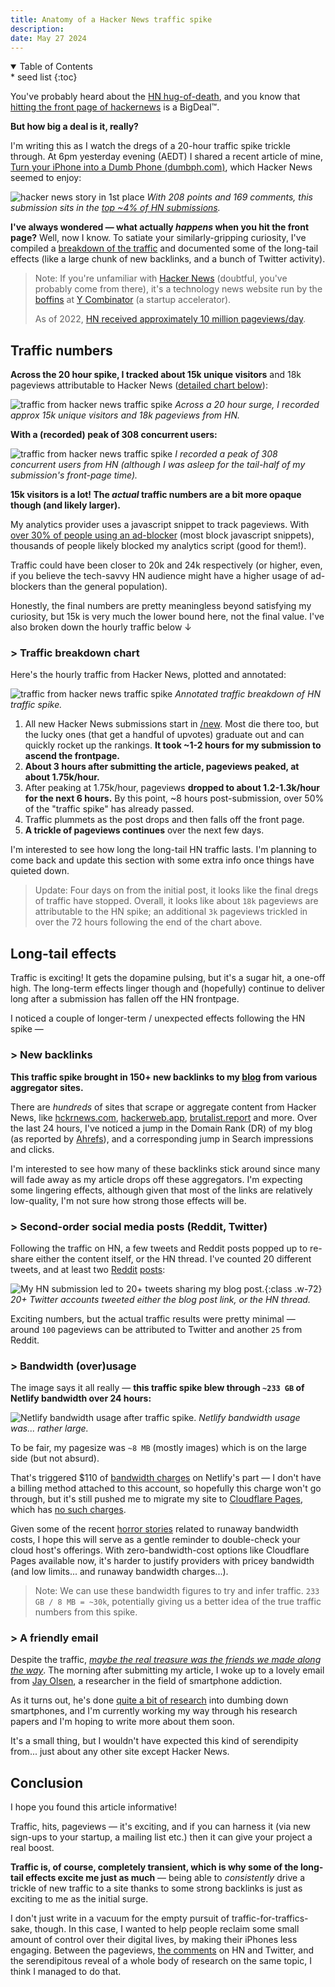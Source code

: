 ```yaml
---
title: Anatomy of a Hacker News traffic spike
description:
date: May 27 2024
---
```


<!-- table of contents (html disclosure + kramdown {:toc}) -->
<details class='italic bg-stone-100 py-1 px-3 rounded-sm border border-stone-200' open><summary>Table of Contents</summary><aside markdown="1">
* seed list
{:toc}
</aside></details>

You've probably heard about the [HN hug-of-death](https://news.ycombinator.com/item?id=35649785), and you know that [hitting the front page of hackernews](https://news.ycombinator.com/item?id=35929794) is a BigDeal™.

**But how big a deal is it, really?**

I'm writing this as I watch the dregs of a 20-hour traffic spike trickle through. At 6pm yesterday evening (AEDT) I shared a recent article of mine, [Turn your iPhone into a Dumb Phone (dumbph.com)](https://dumbph.com/turn-iphone-into-dumb-phone), which Hacker News seemed to enjoy:

![hacker news story in 1st place](images/blog/hacker-news-traffic-spike-anatomy/hn.png) _With 208 points and 169 comments, this submission sits in the [top ~4% of HN submissions](https://www.arnica.io/blog/hacking-hacker-news-for-fun-and-profit)._

**I've always wondered — what actually _happens_ when you hit the front page?** Well, now I know. To satiate your similarly-gripping curiosity, I've compiled a [breakdown of the traffic](#traffic-numbers) and documented some of the long-tail effects (like a large chunk of new backlinks, and a bunch of Twitter activity).

> Note: If you're unfamiliar with [Hacker News](https://news.ycombinator.com) (doubtful, you've probably come from there), it's a technology news website run by the [boffins](https://news.ycombinator.com/user?id=dang) at [Y Combinator](https://www.ycombinator.com) (a startup accelerator).
>
> As of 2022, [HN received approximately 10 million pageviews/day](https://news.ycombinator.com/item?id=33454140).

## Traffic numbers

**Across the 20 hour spike, I tracked about 15k unique visitors** and 18k pageviews attributable to Hacker News ([detailed chart below](#-traffic-breakdown-chart)):

![traffic from hacker news traffic spike](images/blog/hacker-news-traffic-spike-anatomy/stats.png) _Across a 20 hour surge, I recorded approx 15k unique visitors and 18k pageviews from HN._

**With a (recorded) peak of 308 concurrent users:**

![traffic from hacker news traffic spike](images/blog/hacker-news-traffic-spike-anatomy/308-live.png) _I recorded a peak of 308 concurrent users from HN (although I was asleep for the tail-half of my submission's front-page time)._

**15k visitors is a lot! The _actual_ traffic numbers are a bit more opaque though (and likely larger).**

My analytics provider uses a javascript snippet to track pageviews. With [over 30% of people using an ad-blocker](https://backlinko.com/ad-blockers-users#:~:text=Today%2C%2032.8%25%20of%20internet%20users%20worldwide%20report%20using%20an%20ad%20blocker.) (most block javascript snippets), thousands of people likely blocked my analytics script (good for them!).

Traffic could have been closer to 20k and 24k respectively (or higher, even, if you believe the tech-savvy HN audience might have a higher usage of ad-blockers than the general population).

Honestly, the final numbers are pretty meaningless beyond satisfying my curiosity, but 15k is very much the lower bound here, not the final value. I've also broken down the hourly traffic below &darr;

### > Traffic breakdown chart

Here's the hourly traffic from Hacker News, plotted and annotated:

![traffic from hacker news traffic spike](images/blog/hacker-news-traffic-spike-anatomy/graph.png) _Annotated traffic breakdown of HN traffic spike._

1. All new Hacker News submissions start in [/new](https://news.ycombinator.com/newest). Most die there too, but the lucky ones (that get a handful of upvotes) graduate out and can quickly rocket up the rankings. **It took ~1-2 hours for my submission to ascend the frontpage.**
2. **About 3 hours after submitting the article, pageviews peaked, at about 1.75k/hour.**
3. After peaking at 1.75k/hour, pageviews **dropped to about 1.2-1.3k/hour for the next 6 hours.** By this point, ~8 hours post-submission, over 50% of the "traffic spike" has already passed.
4. Traffic plummets as the post drops and then falls off the front page.
5. **A trickle of pageviews continues** over the next few days.

I'm interested to see how long the long-tail HN traffic lasts. I'm planning to come back and update this section with some extra info once things have quieted down.

> Update: Four days on from the initial post, it looks like the final dregs of traffic have stopped. Overall, it looks like about `18k` pageviews are attributable to the HN spike; an additional `3k` pageviews trickled in over the 72 hours following the end of the chart above.

## Long-tail effects

Traffic is exciting! It gets the dopamine pulsing, but it's a sugar hit, a one-off high. The long-term effects linger though and (hopefully) continue to deliver long after a submission has fallen off the HN frontpage.

I noticed a couple of longer-term / unexpected effects following the HN spike —

### > New backlinks

**This traffic spike brought in 150+ new backlinks to my [blog](https://dumbph.com) from various aggregator sites.**

There are _hundreds_ of sites that scrape or aggregate content from Hacker News, like [hckrnews.com](https://hckrnews.com), [hackerweb.app](https://hackerweb.app), [brutalist.report](https://brutalist.report) and more. Over the last 24 hours, I've noticed a jump in the Domain Rank (DR) of my blog (as reported by [Ahrefs](https://ahrefs.com/backlink-checker)), and a corresponding jump in Search impressions and clicks.

I'm interested to see how many of these backlinks stick around since many will fade away as my article drops off these aggregators. I'm expecting some lingering effects, although given that most of the links are relatively low-quality, I'm not sure how strong those effects will be.

### > Second-order social media posts (Reddit, Twitter)

Following the traffic on HN, a few tweets and Reddit posts popped up to re-share either the content itself, or the HN thread. I've counted 20 different tweets, and at least two [Reddit](https://www.reddit.com/r/hackernews/comments/1d0yw1i/turn_your_iphone_into_a_dumb_phone) [posts](https://www.reddit.com/r/hypeurls/comments/1d0xei3/turn_your_iphone_into_a_dumb_phone):

![My HN submission led to 20+ tweets sharing my blog post.](images/blog/hacker-news-traffic-spike-anatomy/twitter.png){:class .w-72} _20+ Twitter accounts tweeted either the blog post link, or the HN thread._

Exciting numbers, but the actual traffic results were pretty minimal — around `100` pageviews can be attributed to Twitter and another `25` from Reddit.

### > Bandwidth (over)usage

The image says it all really — **this traffic spike blew through `~233 GB` of Netlify bandwidth over 24 hours:**

![Netlify bandwidth usage after traffic spike.](images/blog/hacker-news-traffic-spike-anatomy/netlify-bandwidth.png) _Netlify bandwidth usage was... rather large._

To be fair, my pagesize was `~8 MB` (mostly images) which is on the large side (but not absurd).

That's triggered $110 of [bandwidth charges](https://www.netlify.com/pricing/?category=developer#features-bandwidth) on Netlify's part — I don't have a billing method attached to this account, so hopefully this charge won't go through, but it's still pushed me to migrate my site to [Cloudflare Pages](https://pages.cloudflare.com), which has [no such charges](https://www.cloudflare.com/en-au/plans/developer-platform/#:~:text=Get%20started-,CORE%20FEATURES,-1%20build%20at).

Given some of the recent [horror stories](https://news.ycombinator.com/item?id=39520776) related to runaway bandwidth costs, I hope this will serve as a gentle reminder to double-check your cloud host's offerings. With zero-bandwidth-cost options like Cloudflare Pages available now, it's harder to justify providers with pricey bandwidth (and low limits... and runaway bandwidth charges...).

> Note: We can use these bandwidth figures to try and infer traffic. `233 GB / 8 MB = ~30k`, potentially giving us a better idea of the true traffic numbers from this spike.

### > A friendly email

Despite the traffic, [_maybe the real treasure was the friends we made along the way_](https://knowyourmeme.com/memes/maybe-the-real-treasure-was-the-friends-we-made-along-the-way). The morning after submitting my article, I woke up to a lovely email from [Jay Olsen](https://www.jayolson.org/), a researcher in the field of smartphone addiction.

As it turns out, he's done [quite a bit of research](https://www.healthyscreens.com/strategies) into dumbing down smartphones, and I'm currently working my way through his research papers and I'm hoping to write more about them soon.

It's a small thing, but I wouldn't have expected this kind of serendipity from... just about any other site except Hacker News.

## Conclusion

I hope you found this article informative!

Traffic, hits, pageviews — it's exciting, and if you can harness it (via new sign-ups to your startup, a mailing list etc.) then it can give your project a real boost.

**Traffic is, of course, completely transient, which is why some of the long-tail effects excite me just as much** — being able to _consistently_ drive a trickle of new traffic to a site thanks to some strong backlinks is just as exciting to me as the initial surge.

I don't just write in a vacuum for the empty pursuit of traffic-for-traffics-sake, though. In this case, I wanted to help people reclaim some small amount of control over their digital lives, by making their iPhones less engaging. Between the pageviews, [the comments](https://news.ycombinator.com/item?id=40480323#:~:text=I%20implemented%20all%20of%20them.%20Thank%20you%20for%20sharing.) on HN and Twitter, and the serendipitous reveal of a whole body of research on the same topic, I think I managed to do that.
